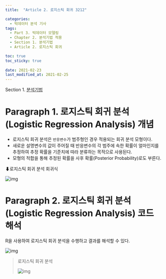 ```yaml
---
title:  "Article 2. 로지스틱 회귀 3212"

categories:
  - 빅데이터 분석 기사
tags: 
  - Part 3. 빅데이터 모델링
  - Chapter 2. 분석기법 적용
  - Section 1. 분석기법
  - Article 2. 로지스틱 회귀

toc: true
toc_sticky: true
 
date: 2021-02-23
last_modified_at: 2021-02-25
---
```


Section 1. [분석기법]()



# Paragraph 1. 로지스틱 회귀 분석(Logistic Regression Analysis) 개념

- 로지스틱 회귀 분석은 `반응변수`가 범주형인 경우 적용되는 회귀 분석 모형이다.
- 새로운 설명변수의 값이 주어질 때 반응변수의 각 범주에 속한 확률이 얼마인지를 추정하여 추정 확률을 기준치에 따라 분류하는 목적으로 사용된다.
- 모형의 적합을 통해 추정된 확률을 사후 확률(Posterior Probability)로도 부른다.

⬇로지스틱 회귀 분석 회귀식

![img](https://postfiles.pstatic.net/MjAyMTA0MDNfMjMy/MDAxNjE3NDM3Nzc4MTc3.T8v98MAnYJ_XRq7emmIMXqZ1q9cvCaL2iAZCsnNoiaog.JW0xMUwbmSNO0LZoh0UFPN9d3AHPQtjEY_TbYpmY1EQg.JPEG.leechardfeynman/SmartSelect_20210403-171612_Xodo_Docs.jpg?type=w1)

# Paragraph 2. 로지스틱 회귀 분석(Logistic Regression Analysis) 코드 해석

R을 사용하여 로지스틱 회귀 분석을 수행하고 결과를 해석할 수 있다.

![img](https://postfiles.pstatic.net/MjAyMTA0MDNfMTc5/MDAxNjE3NDM3ODg2NjYw.8-0Y2K51QZwycvBJkT3dSVV3zl-OYrUGC-42xS5AVrQg.F03uiDZ8m2alaRClrUQOty5HOexyhxko7nZdBXorvRkg.JPEG.leechardfeynman/SmartSelect_20210403-171803_Xodo_Docs.jpg?type=w1)

> 로지스틱 회귀 분석
>
> ![img](https://postfiles.pstatic.net/MjAyMTA0MDNfNDcg/MDAxNjE3NDM3OTg2NzM5.ULUSJhliSmVuZg8L0IbVBajf3D-QXBJozuXzvJP6jNYg.HxDPDzfwc1EIvzkJT03CCA12Ia3fK7QK10rhj_Fig5og.JPEG.leechardfeynman/SmartSelect_20210403-171943_Xodo_Docs.jpg?type=w1)